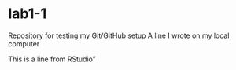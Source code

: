 # lab1-1
Repository for testing my Git/GitHub setup
A line I wrote on my local computer  

This is a line from RStudio”
